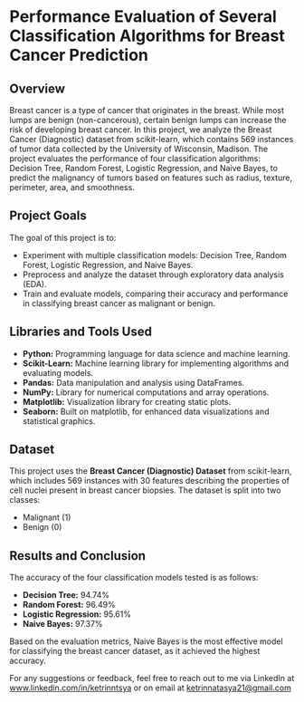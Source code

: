 # Performance Evaluation of Several Classification Algorithms for Breast Cancer Prediction

## Overview

Breast cancer is a type of cancer that originates in the breast. While most lumps are benign (non-cancerous), certain benign lumps can increase the risk of developing breast cancer. In this project, we analyze the Breast Cancer (Diagnostic) dataset from scikit-learn, which contains 569 instances of tumor data collected by the University of Wisconsin, Madison. The project evaluates the performance of four classification algorithms: Decision Tree, Random Forest, Logistic Regression, and Naive Bayes, to predict the malignancy of tumors based on features such as radius, texture, perimeter, area, and smoothness.

## Project Goals

The goal of this project is to:
- Experiment with multiple classification models: Decision Tree, Random Forest, Logistic Regression, and Naive Bayes.
- Preprocess and analyze the dataset through exploratory data analysis (EDA).
- Train and evaluate models, comparing their accuracy and performance in classifying breast cancer as malignant or benign.

## Libraries and Tools Used

- **Python:** Programming language for data science and machine learning.
- **Scikit-Learn:** Machine learning library for implementing algorithms and evaluating models.
- **Pandas:** Data manipulation and analysis using DataFrames.
- **NumPy:** Library for numerical computations and array operations.
- **Matplotlib:** Visualization library for creating static plots.
- **Seaborn:** Built on matplotlib, for enhanced data visualizations and statistical graphics.

## Dataset

This project uses the **Breast Cancer (Diagnostic) Dataset** from scikit-learn, which includes 569 instances with 30 features describing the properties of cell nuclei present in breast cancer biopsies. The dataset is split into two classes:
- Malignant (1)
- Benign (0)

## Results and Conclusion

The accuracy of the four classification models tested is as follows:

- **Decision Tree:** 94.74%
- **Random Forest:** 96.49%
- **Logistic Regression:** 95.61%
- **Naive Bayes:** 97.37%

Based on the evaluation metrics, Naive Bayes is the most effective model for classifying the breast cancer dataset, as it achieved the highest accuracy.

For any suggestions or feedback, feel free to reach out to me via LinkedIn at www.linkedin.com/in/ketrinntsya or on email at ketrinnatasya21@gmail.com
